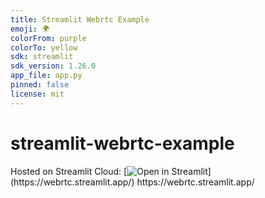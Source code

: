 ```yaml
---
title: Streamlit Webrtc Example
emoji: 🌍
colorFrom: purple
colorTo: yellow
sdk: streamlit
sdk_version: 1.26.0
app_file: app.py
pinned: false
license: mit
---
```


# streamlit-webrtc-example

Hosted on Streamlit Cloud: [![Open in Streamlit]([https://static.streamlit.io/badges/stream](https://camlit1-felix.streamlit.app/)lit_badge_black_white.svg)](https://webrtc.streamlit.app/) https://webrtc.streamlit.app/
